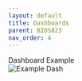```yaml
---
layout: default
title: Dashboards
parent: BIOS823
nav_order: 4
---
```


Dashboard Example     
![Example Dash](https://media.giphy.com/media/LFPd8Rbrv3V51ifpsE/giphy.gif)  